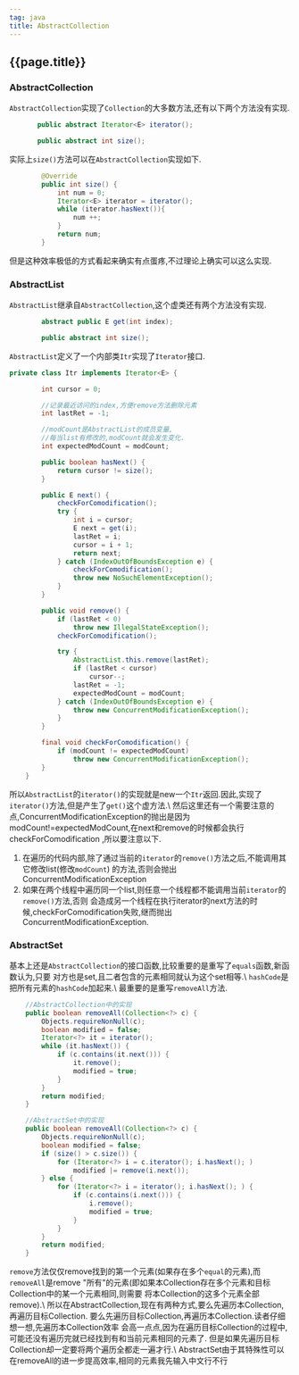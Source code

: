 ```yaml
---
tag: java
title: AbstractCollection
---
```

## {{page.title}}

### AbstractCollection
`AbstractCollection`实现了`Collection`的大多数方法,还有以下两个方法没有实现.

~~~java
       public abstract Iterator<E> iterator();

       public abstract int size();
~~~

实际上`size()`方法可以在`AbstractCollection`实现如下.

~~~java
        @Override
        public int size() {
            int num = 0;
            Iterator<E> iterator = iterator();
            while (iterator.hasNext()){
                num ++;
            }
            return num;
        }
~~~

但是这种效率极低的方式看起来确实有点蛋疼,不过理论上确实可以这么实现.

### AbstractList
`AbstractList`继承自`AbstractCollection`,这个虚类还有两个方法没有实现.

~~~java
        abstract public E get(int index);

        public abstract int size();
~~~

`AbstractList`定义了一个内部类`Itr`实现了`Iterator`接口.

~~~java
private class Itr implements Iterator<E> {

        int cursor = 0;

        //记录最近访问的index,方便remove方法删除元素
        int lastRet = -1;

        //modCount是AbstractList的成员变量,
        //每当list有修改的,modCount就会发生变化.
        int expectedModCount = modCount;

        public boolean hasNext() {
            return cursor != size();
        }

        public E next() {
            checkForComodification();
            try {
                int i = cursor;
                E next = get(i);
                lastRet = i;
                cursor = i + 1;
                return next;
            } catch (IndexOutOfBoundsException e) {
                checkForComodification();
                throw new NoSuchElementException();
            }
        }

        public void remove() {
            if (lastRet < 0)
                throw new IllegalStateException();
            checkForComodification();

            try {
                AbstractList.this.remove(lastRet);
                if (lastRet < cursor)
                    cursor--;
                lastRet = -1;
                expectedModCount = modCount;
            } catch (IndexOutOfBoundsException e) {
                throw new ConcurrentModificationException();
            }
        }

        final void checkForComodification() {
            if (modCount != expectedModCount)
                throw new ConcurrentModificationException();
        }
    }
~~~

所以`AbstractList`的`iterator()`的实现就是new一个`Itr`返回.因此,实现了
`iterator()`方法,但是产生了`get()`这个虚方法.\\
然后这里还有一个需要注意的点,ConcurrentModificationException的抛出是因为
modCount!=expectedModCount,在next和remove的时候都会执行checkForComodification
,所以要注意以下.

1. 在遍历的代码内部,除了通过当前的`iterator`的`remove()`方法之后,不能调用其它修改list(修改`modCount`)
的方法,否则会抛出ConcurrentModificationException
2. 如果在两个线程中遍历同一个list,则任意一个线程都不能调用当前`iterator`的`remove()`方法,否则
会造成另一个线程在执行iterator的next方法的时候,checkForComodification失败,继而抛出
ConcurrentModificationException.

### AbstractSet
基本上还是`AbstractCollection`的接口函数,比较重要的是重写了`equals`函数,新函数认为,只要
对方也是set,且二者包含的元素相同就认为这个set相等.\\
`hashCode`是把所有元素的`hashCode`加起来.\\
最重要的是重写`removeAll`方法.

~~~java
    //AbstractCollection中的实现
    public boolean removeAll(Collection<?> c) {
        Objects.requireNonNull(c);
        boolean modified = false;
        Iterator<?> it = iterator();
        while (it.hasNext()) {
            if (c.contains(it.next())) {
                it.remove();
                modified = true;
            }
        }
        return modified;
    }

    //AbstractSet中的实现
    public boolean removeAll(Collection<?> c) {
        Objects.requireNonNull(c);
        boolean modified = false;
        if (size() > c.size()) {
            for (Iterator<?> i = c.iterator(); i.hasNext(); )
                modified |= remove(i.next());
        } else {
            for (Iterator<?> i = iterator(); i.hasNext(); ) {
                if (c.contains(i.next())) {
                    i.remove();
                    modified = true;
                }
            }
        }
        return modified;
    }
~~~

`remove`方法仅仅remove找到的第一个元素(如果存在多个`equal`的元素),而`removeAll`是remove
"所有"的元素(即如果本Collection存在多个元素和目标Collection中的某一个元素相同,则需要
将本Collection的这多个元素全部remove).\\
所以在AbstractCollection,现在有两种方式,要么先遍历本Collection,再遍历目标Collection.
要么先遍历目标Collection,再遍历本Collection.读者仔细想一想,先遍历本Collection效率
会高一点点,因为在遍历目标Collection的过程中,可能还没有遍历完就已经找到有和当前元素相同的元素了.
但是如果先遍历目标Collection却一定要将两个遍历全都走一遍才行.\\
AbstractSet由于其特殊性可以在removeAll的进一步提高效率,相同的元素我先输入中文行不行
